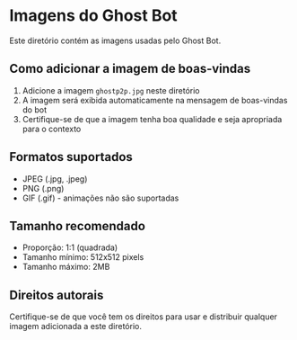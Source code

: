 # Imagens do Ghost Bot

Este diretório contém as imagens usadas pelo Ghost Bot.

## Como adicionar a imagem de boas-vindas

1. Adicione a imagem `ghostp2p.jpg` neste diretório
2. A imagem será exibida automaticamente na mensagem de boas-vindas do bot
3. Certifique-se de que a imagem tenha boa qualidade e seja apropriada para o contexto

## Formatos suportados

- JPEG (.jpg, .jpeg)
- PNG (.png)
- GIF (.gif) - animações não são suportadas

## Tamanho recomendado

- Proporção: 1:1 (quadrada)
- Tamanho mínimo: 512x512 pixels
- Tamanho máximo: 2MB

## Direitos autorais

Certifique-se de que você tem os direitos para usar e distribuir qualquer imagem adicionada a este diretório.
